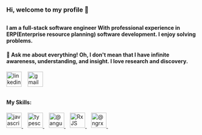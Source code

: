 ### Hi, welcome to my profile 👋
<h2></h2>
<h4 dir="auto"><pr>I am a full-stack software engineer With professional experience in ERP(Enterprise resource planning) software development. I enjoy solving problems.</pr></h4>
<h4 dir="auto"><g-emoji class="g-emoji" alias="speech_balloon" fallback-src="https://github.githubassets.com/images/icons/emoji/unicode/1f4ac.png">💬</g-emoji> Ask me about everything! Oh, I don't mean that I have infinite awareness, understanding, and insight. I love research and discovery.</h4>
<a href="https://www.linkedin.com/in/fatemeh-abbasi-49757570/" rel="nofollow"><img src="https://camo.githubusercontent.com/e591fde37567a32e51fb1b98924f4df8e45199dca985500749e2a9938fa3e322/68747470733a2f2f7777772e766563746f726c6f676f2e7a6f6e652f6c6f676f732f6c696e6b6564696e2f6c696e6b6564696e2d69636f6e2e737667" alt="linkedin" width="40" height="40" data-canonical-src="https://www.vectorlogo.zone/logos/linkedin/linkedin-icon.svg" style="max-width: 100%;"></a>
&nbsp;&nbsp;
<a href="mailto:fatemeh.abbasi.2545@gmail.com"><img src="https://camo.githubusercontent.com/9dd35148e07760d8dcadd52e4af6cf4f625be4bb948d34498506ee2d9a83ee98/68747470733a2f2f7777772e766563746f726c6f676f2e7a6f6e652f6c6f676f732f676d61696c2f676d61696c2d74696c652e737667" alt="gmail" width="40" height="40" data-canonical-src="https://www.vectorlogo.zone/logos/gmail/gmail-tile.svg" style="max-width: 100%;"></a>
<h2></h2>

<h4 dir="auto">My Skills:</h4>
<a href="https://www.javascript.com" rel="nofollow">
  <img src="https://camo.githubusercontent.com/1fed07091d02bc63d741c771bc8a423fe660c8f5fab7a4ea49655c3499a3080d/68747470733a2f2f7777772e7376677265706f2e636f6d2f73686f772f3334393431392f6a6176617363726970742e737667" 
    alt="javascript" width="40" height="40" data-canonical-src="https://www.svgrepo.com/show/349419/javascript.svg" style="max-width: 100%;">
</a>&nbsp;&nbsp;
<a href="https://www.typescriptlang.org" rel="nofollow">
  <img src="https://camo.githubusercontent.com/8ba3df00b9b24c1abe77b7b35564d16250503c3aac2cf3ccce3b88666be2b33c/68747470733a2f2f7777772e7376677265706f2e636f6d2f73686f772f3334393534302f747970657363726970742e737667" 
    alt="typescript" width="40" height="40" data-canonical-src="https://www.svgrepo.com/show/349540/typescript.svg" style="max-width: 100%;">
</a>&nbsp;&nbsp;
<a href="https://angular.io/" rel="nofollow">
  <img itemprop="image" class="avatar flex-shrink-0 mb-3 mr-3 mb-md-0 mr-md-4" src="https://avatars.githubusercontent.com/u/139426?s=200&amp;v=4" alt="@angular" width="40" height="40">
</a>&nbsp;&nbsp;
<a href="https://rxjs.dev/" rel="nofollow">
  <img src="https://rxjs.dev/generated/images/marketing/home/Rx_Logo-512-512.png" alt="RxJS" width="40" height="40" style="max-width: 100%;">
</a>&nbsp;&nbsp;
<a href="https://ngrx.io/" rel="nofollow">
  <img itemprop="image" class="avatar flex-shrink-0 mb-3 mr-3 mb-md-0 mr-md-4" src="https://avatars.githubusercontent.com/u/16272733?s=200&amp;v=4" width="40" height="40" alt="@ngrx">
</a>&nbsp;&nbsp;


















